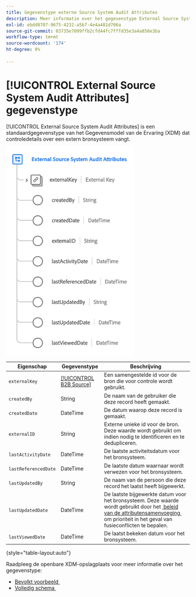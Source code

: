 ```yaml
---
title: Gegevenstype externe Source System Audit Attributes
description: Meer informatie over het gegevenstype External Source System Audit Attributes Experience Data Model (XDM).
exl-id: ebdd8707-9675-4232-a5b7-4e4a481d706a
source-git-commit: 03735e7099ffb2cfd44fc7fffd35e3a4a858e3ba
workflow-type: tm+mt
source-wordcount: '174'
ht-degree: 0%

---
```


# [!UICONTROL External Source System Audit Attributes] gegevenstype

[!UICONTROL External Source System Audit Attributes] is een standaardgegevenstype van het Gegevensmodel van de Ervaring (XDM) dat controledetails over een extern bronsysteem vangt.

![](../images/data-types/external-source-system-audit-attributes.png)

| Eigenschap | Gegevenstype | Beschrijving |
| --- | --- | --- |
| `externalKey` | [[!UICONTROL B2B Source]](./b2b-source.md) | Een samengestelde id voor de bron die voor controle wordt gebruikt. |
| `createdBy` | String | De naam van de gebruiker die deze record heeft gemaakt. |
| `createdDate` | DateTime | De datum waarop deze record is gemaakt. |
| `externalID` | String | Externe unieke id voor de bron. Deze waarde wordt gebruikt om indien nodig te identificeren en te dedupliceren. |
| `lastActivityDate` | DateTime | De laatste activiteitsdatum voor het bronsysteem. |
| `lastReferencedDate` | DateTime | De laatste datum waarnaar wordt verwezen voor het bronsysteem. |
| `lastUpdatedBy` | String | De naam van de persoon die deze record het laatst heeft bijgewerkt. |
| `lastUpdatedDate` | DateTime | De laatste bijgewerkte datum voor het bronsysteem. Deze waarde wordt gebruikt door het [&#x200B; beleid van de attributensamenvoeging &#x200B;](../../profile/api/merge-policies.md#attribute-merge) om prioriteit in het geval van fusieconflicten te bepalen. |
| `lastViewedDate` | DateTime | De laatst bekeken datum voor het bronsysteem. |

{style="table-layout:auto"}

Raadpleeg de openbare XDM-opslagplaats voor meer informatie over het gegevenstype:

* [&#x200B; Bevolkt voorbeeld &#x200B;](https://github.com/adobe/xdm/blob/master/components/datatypes/auditing/external-source-system-audit.example.1.json)
* [&#x200B; Volledig schema &#x200B;](https://github.com/adobe/xdm/blob/master/components/datatypes/auditing/external-source-system-audit.schema.json)
